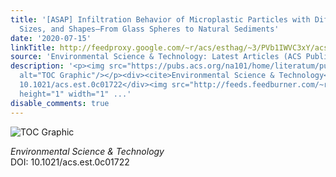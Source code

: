 ```yaml
---
title: '[ASAP] Infiltration Behavior of Microplastic Particles with Different Densities,
  Sizes, and Shapes—From Glass Spheres to Natural Sediments'
date: '2020-07-15'
linkTitle: http://feedproxy.google.com/~r/acs/esthag/~3/PVb1IWVC3xY/acs.est.0c01722
source: 'Environmental Science & Technology: Latest Articles (ACS Publications)'
description: '<p><img src="https://pubs.acs.org/na101/home/literatum/publisher/achs/journals/content/esthag/0/esthag.ahead-of-print/acs.est.0c01722/20200715/images/medium/es0c01722_0006.gif"
  alt="TOC Graphic"/></p><div><cite>Environmental Science & Technology</cite></div><div>DOI:
  10.1021/acs.est.0c01722</div><img src="http://feeds.feedburner.com/~r/acs/esthag/~4/PVb1IWVC3xY"
  height="1" width="1" ...'
disable_comments: true
---
```

<p><img src="https://pubs.acs.org/na101/home/literatum/publisher/achs/journals/content/esthag/0/esthag.ahead-of-print/acs.est.0c01722/20200715/images/medium/es0c01722_0006.gif" alt="TOC Graphic"/></p><div><cite>Environmental Science & Technology</cite></div><div>DOI: 10.1021/acs.est.0c01722</div><img src="http://feeds.feedburner.com/~r/acs/esthag/~4/PVb1IWVC3xY" height="1" width="1" ...